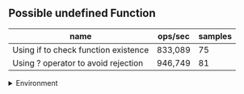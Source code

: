 ## Possible undefined Function

|name|ops/sec|samples|
|-|-|-|
|Using if to check function existence|833,089|75|
|Using ? operator to avoid rejection|946,749|81|


<details>
<summary>Environment</summary>

* __Machine:__ linux x64 | 2 vCPUs | 6.8GB Mem
* __Run:__ Wed Oct 25 2023 04:19:39 GMT+0000 (Coordinated Universal Time)
</details>

<!--
{"environment":{"platform":"linux","arch":"x64","cpus":2,"totalMemory":6.7597503662109375},"benchmarks":[{"name":"Using if to check function existence","opsSec":833088.9800241624,"samples":4},{"name":"Using ? operator to avoid rejection","opsSec":946748.6429932367,"samples":4}]}-->
